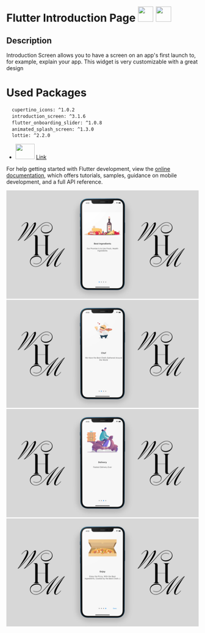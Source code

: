 # Flutter Introduction Page <img src="https://miro.medium.com/max/1000/1*ilC2Aqp5sZd1wi0CopD1Hw.png" height="40" width="40" > <img src="https://upload.wikimedia.org/wikipedia/commons/7/7e/Dart-logo.png" height="40" width="40" >





## Description

Introduction Screen allows you to have a screen on an app's first launch to, for example, explain your app. This widget is very customizable with a great design

# Used Packages
```sh
  cupertino_icons: ^1.0.2
  introduction_screen: ^3.1.6
  flutter_onboarding_slider: ^1.0.8
  animated_splash_screen: ^1.3.0
  lottie: ^2.2.0
```

- <img src="https://www.freepnglogos.com/uploads/youtube-logo-hd-8.png" height="40" width="50" > [Link](https://www.youtube.com/watch?v=ewb5SbcyeKs)


For help getting started with Flutter development, view the
[online documentation](https://docs.flutter.dev/), which offers tutorials,
samples, guidance on mobile development, and a full API reference.


![Alt Text](https://github.com/mehdihosseinimoghadam/MHM-Flutter/blob/main/Flutter%20Introduction%20Page/flutter%20introduction%20page%201.png)
![Alt Text](https://github.com/mehdihosseinimoghadam/MHM-Flutter/blob/main/Flutter%20Introduction%20Page/flutter%20introduction%20page%202.png)
![Alt Text](https://github.com/mehdihosseinimoghadam/MHM-Flutter/blob/main/Flutter%20Introduction%20Page/flutter%20introduction%20page%203.png)
![Alt Text](https://github.com/mehdihosseinimoghadam/MHM-Flutter/blob/main/Flutter%20Introduction%20Page/flutter%20introduction%20page%204.png)

